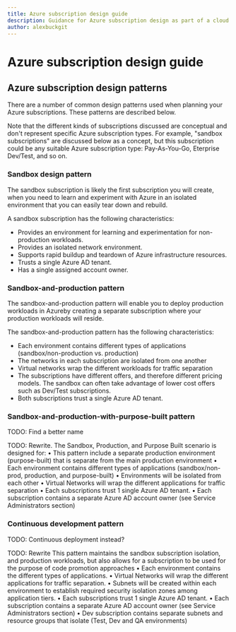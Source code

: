 ```yaml
---
title: Azure subscription design guide
description: Guidance for Azure subscription design as part of a cloud adoption strategy
author: alexbuckgit
---
```


# Azure subscription design guide

## Azure subscription design patterns

There are a number of common design patterns used when planning your Azure subscriptions. These patterns are described below. 

Note that the different kinds of subscriptions discussed are conceptual and don't represent specific Azure subscription types. For example, "sandbox subscriptions" are discussed below as a concept, but this subscription could be any suitable Azure subscription type: Pay-As-You-Go, Eterprise Dev/Test, and so on.
   
### Sandbox design pattern

The sandbox subscription is likely the first subscription you will create, when you need to learn and experiment with Azure in an isolated environment that you can easily tear down and rebuild.

A sandbox subscription has the following characteristics: 

- Provides an environment for learning and experimentation for non-production workloads.
- Provides an isolated network environment.
- Supports rapid buildup and teardown of Azure infrastructure resources.
- Trusts a single Azure AD tenant.
- Has a single assigned account owner.

### Sandbox-and-production pattern

The sandbox-and-production pattern will enable you to deploy production workloads in Azureby creating a separate subscription where your production workloads will reside.

The sandbox-and-production pattern has the following characteristics:

- Each environment contains different types of applications (sandbox/non-production vs. production)
- The networks in each subscription are isolated from one another
- Virtual networks wrap the different workloads for traffic separation
- The subscriptions have different offers, and therefore different pricing models. The sandbox can often take advantage of lower cost offers such as Dev/Test subscriptions.
- Both subscriptions trust a single Azure AD tenant.

### Sandbox-and-production-with-purpose-built pattern
TODO: Find a better name

TODO: Rewrite.
The Sandbox, Production, and Purpose Built scenario is designed for:
	• This pattern include a separate production environment (purpose-built) that is separate from the main production environment
	• Each environment contains different types of applications (sandbox/non-prod, production, and purpose-built)
	• Environments will be isolated from each other
	• Virtual Networks will wrap the different applications for traffic separation
	• Each subscriptions trust 1 single Azure AD tenant.
	• Each subscription contains a separate Azure AD account owner (see Service Administrators section)

### Continuous development pattern
TODO: Continuous deployment instead?

TODO: Rewrite
This pattern maintains the sandbox subscription isolation, and production workloads, but also allows for a subscription to be used for the purpose of code promotion approaches
	• Each environment contains the different types of applications. 
	• Virtual Networks will wrap the different applications for traffic separation. 
	• Subnets will be created within each environment to establish required security isolation zones among application tiers. 
	• Each subscriptions trust 1 single Azure AD tenant.
	• Each subscription contains a separate Azure AD account owner (see Service Administrators section)
	• Dev subscription contains separate subnets and resource groups that isolate (Test, Dev and QA environments)

